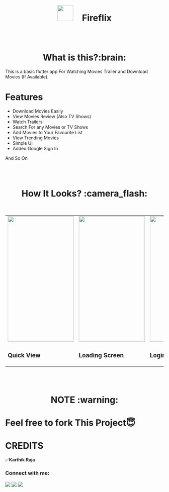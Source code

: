 <h1 align="center"><img src="https://user-images.githubusercontent.com/64122408/106554460-6ebb9980-6541-11eb-9468-10c6179fdb5a.png" height=50px width=50px>&emsp;Fireflix </h1> 
<br/>
<br/>

<h1 align="center"><b>What is this?:brain:</b></h1>

This is a basic flutter app For Watching Movies Trailer and Download Movies (If Available).

# Features
* Download Movies Easily
* View Movies Review (Also TV Shows)
* Watch Trailers
* Search For any Movies or TV Shows
* Add Movies to Your Favourite List
* View Trending Movies
* Simple UI
* Added Google Sign In

And So On

<br/>
<br/>

<h1 align="center"><b>How It Looks? :camera_flash:</b></h1>

<br/>

<table>
<tr>
<td><img src="https://user-images.githubusercontent.com/64122408/106558772-513efd80-654a-11eb-8b27-597053e03e04.gif" height="400px" width="210px" /></td>
<td><img src="https://user-images.githubusercontent.com/64122408/106555284-42a11800-6543-11eb-96b3-5c7f78cf419b.png" height="400px" width="210px" /></td>
<td><img src="https://user-images.githubusercontent.com/64122408/106555387-7c721e80-6543-11eb-8bd9-1fa23bcb83d8.png" height="400px" width="210px" /></td>
<td><img src="https://user-images.githubusercontent.com/64122408/106559250-273a0b00-654b-11eb-85be-a62c171df92a.png" height="400px" width="210px" /></td>
</tr>
<tr>
  <td><h3>Quick View</h3></td>
  <td><h3>Loading Screen</h3></td>
  <td><h3>Login Screen</h3></td>
  <td><h3>Home Screen</h3><td>
</tr>
</table>

<br/>
<br/>

<h1 align="center"><b>NOTE :warning:</b></h1>


# Feel free to fork This Project😇


# CREDITS  
:white_check_mark:**Karthik Raja**
<p align="left">  
<h3 align="left">Connect with me:</h3>  
<a href="https://twitter.com/mranonymousofcl" target="blank"><img align="center" src="https://img.icons8.com/doodle/48/000000/twitter--v1.png"/></a>  
<a href="https://instagram.com/mr.anonymous_official" target="blank"><img align="center" src="https://img.icons8.com/doodle/50/000000/instagram-new.png"/></a>  
<a href="https://discord.com/channels/mr_anonymous_2001#4770" target="blank"><img align="center" src="https://img.icons8.com/doodle/48/000000/discord-new-logo.png"/></a>
</p>  

